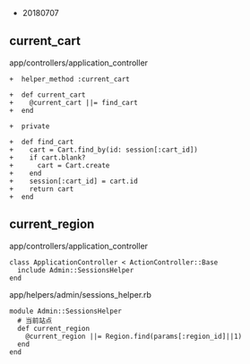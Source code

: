 * 20180707



## current_cart

app/controllers/application_controller

```
+  helper_method :current_cart

+  def current_cart
+    @current_cart ||= find_cart
+  end

+  private

+  def find_cart
+    cart = Cart.find_by(id: session[:cart_id])
+    if cart.blank?
+      cart = Cart.create
+    end
+    session[:cart_id] = cart.id
+    return cart
+  end
```

## current_region

app/controllers/application_controller

```
class ApplicationController < ActionController::Base
  include Admin::SessionsHelper
end
```

app/helpers/admin/sessions_helper.rb

```
module Admin::SessionsHelper
  # 当前站点
  def current_region
    @current_region ||= Region.find(params[:region_id]||1)
  end
end
```

